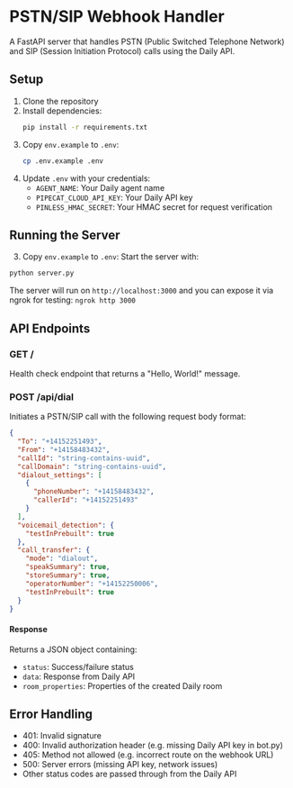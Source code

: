 # PSTN/SIP Webhook Handler

A FastAPI server that handles PSTN (Public Switched Telephone Network) and SIP (Session Initiation Protocol) calls using the Daily API.

## Setup

1. Clone the repository
2. Install dependencies:
   ```bash
   pip install -r requirements.txt
   ```
3. Copy `env.example` to `.env`:
   ```bash
   cp .env.example .env
   ```
4. Update `.env` with your credentials:
   - `AGENT_NAME`: Your Daily agent name
   - `PIPECAT_CLOUD_API_KEY`: Your Daily API key
   - `PINLESS_HMAC_SECRET`: Your HMAC secret for request verification

## Running the Server
3. Copy `env.example` to `.env`:
Start the server with:
```bash
python server.py
```
The server will run on `http://localhost:3000` and you can expose it via ngrok for testing:
`ngrok http 3000`

## API Endpoints

### GET /
Health check endpoint that returns a "Hello, World!" message.

### POST /api/dial
Initiates a PSTN/SIP call with the following request body format:

```json
{
  "To": "+14152251493",
  "From": "+14158483432",
  "callId": "string-contains-uuid",
  "callDomain": "string-contains-uuid",
  "dialout_settings": [
    {
      "phoneNumber": "+14158483432",
      "callerId": "+14152251493"
    }
  ],
  "voicemail_detection": {
    "testInPrebuilt": true
  },
  "call_transfer": {
    "mode": "dialout",
    "speakSummary": true,
    "storeSummary": true,
    "operatorNumber": "+14152250006",
    "testInPrebuilt": true
  }
}
```

#### Response
Returns a JSON object containing:
- `status`: Success/failure status
- `data`: Response from Daily API
- `room_properties`: Properties of the created Daily room


## Error Handling
- 401: Invalid signature
- 400: Invalid authorization header (e.g. missing Daily API key in bot.py)
- 405: Method not allowed (e.g. incorrect route on the webhook URL)
- 500: Server errors (missing API key, network issues)
- Other status codes are passed through from the Daily API
